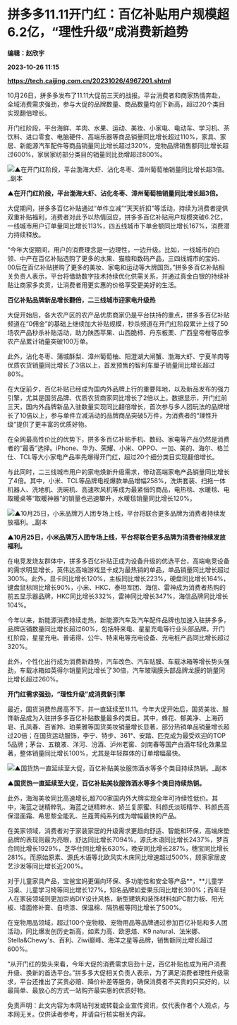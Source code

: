# 拼多多11.11开门红：百亿补贴用户规模超6.2亿，“理性升级”成消费新趋势
**编辑：赵欣宇**

**2023-10-26 11:15**

**https://tech.caijing.com.cn/20231026/4967201.shtml**

10月26日，拼多多发布了11.11大促前三天的战报。平台消费者和商家热情奔赴，全域消费需求强劲，参与大促的品牌数量、商品数量均创下新高，超过20个类目实现翻倍增长。

开门红阶段，平台海鲜、羊肉、水果、运动、美妆、小家电、电动车、学习机、茶饮料、进口零食、电脑硬件、高端乐器等商品销量同比增长超过110%，家具、家居、新能源汽车配件等商品销量同比增长超过320%，宠物品牌销售额同比增长超过600%，家居家纺部分类目的销量同比劲增超过800%。

![▲在开门红阶段，平台渤海大虾、沾化冬枣、漳州葡萄柚销量同比增长超3倍。_副本](https://tx3.cdn.caijing.com.cn/2023/1026/1698319304736.jpg)

**▲在开门红阶段，平台渤海大虾、沾化冬枣、****漳州葡萄柚****销量同比增长超3倍。**

大促期间，拼多多百亿补贴通过“单件立减”“天天折扣”等活动，持续为消费者提供双重补贴福利，消费者对此予以热情回应，拼多多百亿补贴用户规模突破6.2亿，一线城市用户订单量同比增长113%，四五线城市下单金额同比增长167%，消费潜力持续释放。

“今年大促期间，用户的消费理念是一边理性，一边升级。比如，一线城市的白领、中产在百亿补贴选购了更多的水果、猫粮和数码产品，三四线城市的宝妈、00后在百亿补贴拼购了更多的美妆、家电和运动等大牌国货。”拼多多百亿补贴相关负责人表示，平台将借助数字技术持续优化供需关系，并通过真金白银的持续补贴让商家多卖货，让消费者用更实惠的价格享受更美好的生活。

**百亿补贴品牌新品增长翻倍，二三线城市迎家电升级热**

大促开始后，各大农产区的农产品优质商家仍是平台扶持的重点，拼多多百亿补贴频道在“0佣金”的基础上继续加大补贴规模，秒杀频道在开门红阶段累计上线了50场农产品秒杀补贴活动，助力陕西苹果、山西脆柿、丹东板栗、广西皇帝柑等应季农产品累计销量突破100万单。

此外，沾化冬枣、蒲城酥梨、漳州葡萄柚、阳澄湖大闸蟹、渤海大虾、宁夏羊肉等优质农货销量同比增长了3倍以上，首发预售的智利车厘子销量同比增长超过80%。

在大促前夕，百亿补贴已经成为国内外品牌上行的重要阵地，以及新品发布的强力引擎，尤其是国货品牌、优质农货商家同比增长了2倍以上。数据显示，开门红前三天，国内外品牌新品入驻数量实现同比翻倍增长，首次参与多人团玩法的品牌增长了10倍以上，参与单件立减活动的品牌商品突破5万件，为消费者的“理性升级”提供了更丰富的优质好物。

在全网最高性价比的优势下，拼多多百亿补贴手机、数码、家电等产品仍然是消费者的“最香”选择。iPhone、华为、荣耀、小米、OPPO、一加、美的、海尔、格兰仕、TCL等大小家电产品率先爆得开门红，超过20个细分类目实现翻倍增长。

与此同时，二三线城市用户的家电焕新升级需求，带动高端家电产品销量同比增长了4倍。其中，小米、TCL等品牌电视爆款单品增幅258%，洗烘套装、扫拖一体机器人、洗地机、洗碗机、高速吹风机等成为最紧俏的商品，电热毯、水暖毯、电取暖桌等“取暖神器”的销量也迅速攀升，水暖毯销量同比增长120%。

![▲10月25日，小米品牌万人团专场上线，平台将联合更多品牌为消费者持续发放福利。_副本](https://img4.caijing.com.cn/2023/1026/1698319340230.jpg)

**▲1****0****月25日，小米品牌万人团专场上线，平台将联合更多品牌为消费者持续发放福利。**

在电竞发烧友群体中，拼多多百亿补贴正成为设备升级的优选平台，高端电竞设备的需求明显增长，英伟达高端游戏显卡成为最热销的单品，单品销量同比增长超过300%。此外，显卡同比增长120%，主板同比增长223%，硬盘同比增长164%，键盘鼠标同比增长90%，小米、HKC、泰坦军团、海信、雷神成为消费者热购的前五显示器品牌，HKC同比增长332%，雷神同比增长347%，海信品牌同比增长104%。

今年以来，新能源消费持续走热，新能源汽车及汽车配件品牌也加速入驻拼多多，品牌店铺数量同比增长超过60%，包括特来电、星星充电等行业头部品牌。开门红阶段，星星充电、普诺得、公牛、特来电等充电设备、充电桩产品同比增长超过320%。

此外，个性化出行成为消费新趋势，汽车改色、汽车贴膜、车载冰箱等增长势头强劲，车载冰箱如英得尔销量同比增长了30倍，汽车玻璃膜头部品牌龙膜的销量同比增长超过260%。

**开门红需求强劲，“理性升级”成消费新引擎**

最近，国货消费热居高不下，并一直延续至11.11。今年大促开始后，国货美妆、服饰新品成为入驻拼多多百亿补贴数量最多的类目。其中，蜂花、郁美净、上海药皂、孔凤春、百雀羚、珀莱雅等国货美妆销量增长显著，部分热销单品销量增长超过20倍；在国货运动服饰，李宁、特步、361°、安踏、匹克成为最受欢迎的TOP 5品牌；茅台、五粮液、洋河、汾酒、泸州老窖、剑南春等国产白酒年轻化效果显著，整体销量同比增长100%，尤其是年轻群体的订单增幅最快。

![▲国货热一直延续至大促，百亿补贴美妆服饰酒水等多个类目持续热销。_副本](https://tx3.cdn.caijing.com.cn/2023/1026/1698319364227.jpg)

**▲国货热一直延续至大促，百亿补贴美妆服饰酒水等多个类目持续热销。**

此外，海淘美妆同比高速增长,超700家国内外大牌实现全年可持续性低价。其中，海蓝之谜精粹乳、海蓝之谜精粹水、娇兰复原蜜、科颜氏淡斑精华、科颜氏高保湿面霜、希思黎全能乳、兰蔻菁纯系列成为增幅最快的产品。

在美家领域，消费者对于家装家居的升级需求更趋向舒适、智能和环保，高端床垫品牌的表现则最为亮眼，舒达同比增长7094%，源氏木语同比增长2437%，梦百合同比增长1929%，芝华仕同比增长630%，晚安同比增长287%，穗宝同比增长281%。而原始原素、源氏木语等北欧风实木床同比增速超过500%，顾家家居皮艺沙发等同比增长近200%。

对于儿童家具产品，宝爸宝妈更偏向环保、多功能性和安全等产品**，**儿童学习桌、儿童学习椅等同比增长127%，知名品牌如爱果乐同比增长390%；而年轻人在家装领域则更加崇尚DIY设计风格，新型建筑和装饰材料如PC耐力板、阳光板、墙面修补膏、自喷漆、保温棉、隔热板等同比增长了500%。

在宠物用品领域，超过100个宠物粮、宠物用品等品牌通过参加百亿补贴和多人团活动，同比爆发创历史新高，如素力高、欧恩焙、K9 natural、法米娜、Stella&Chewy's、百利、Ziwi巅峰、海洋之星等品牌，销售额同比增长超过600%。

“从开门红的势头来看，今年大促的消费需求后劲十足，百亿补贴也成为用户消费升级、换新的首选平台。”拼多多大促相关负责人表示，为了满足消费者理性升级需求，平台还推出了买贵必赔、降价补差等服务，确保消费者不买贵的只买好的，以最简单、最放心的方式一站购齐最实惠的优质好物。

免责声明：此文内容为本网站刊发或转载企业宣传资讯，仅代表作者个人观点，与本网无关。仅供读者参考，并请自行核实相关内容。